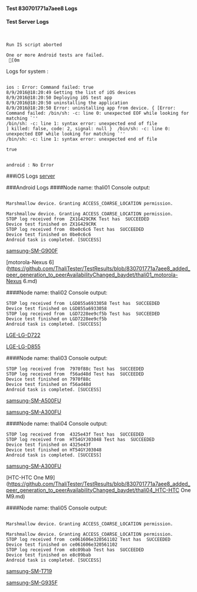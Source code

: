 #### Test 830701771a7aee8 Logs

#### Test Server Logs
```

 
Run IS script aborted
 
One or more Android tests are failed.
 [0m

```


Logs for system : 
```

ios : Error: Command failed: true
8/9/2016@18:20:49 Getting the list of iOS devices 
8/9/2016@18:20:50 Deploying iOS test app 
8/9/2016@18:20:50 uninstalling the application 
8/9/2016@18:20:50 Error: uninstalling app from device. { [Error: Command failed: /bin/sh: -c: line 0: unexpected EOF while looking for matching `''
/bin/sh: -c: line 1: syntax error: unexpected end of file
] killed: false, code: 2, signal: null }  /bin/sh: -c: line 0: unexpected EOF while looking for matching `''
/bin/sh: -c: line 1: syntax error: unexpected end of file
 
true


android : No Error
```
###iOS Logs
[server](https://github.com/ThaliTester/TestResults/blob/830701771a7aee8_added_peer_generation_to_peerAvailabilityChanged_baydet/iOS_server.md)




###Android Logs
####Node name: thali01
Console output:
```

Marshmallow device. Granting ACCESS_COARSE_LOCATION permission.

Marshmallow device. Granting ACCESS_COARSE_LOCATION permission.
STOP log received from  ZX1G429CRK Test has  SUCCEEDED
Device test finished on ZX1G429CRK 
STOP log received from  0be0c6c6 Test has  SUCCEEDED
Device test finished on 0be0c6c6 
Android task is completed. [SUCCESS]
```
[samsung-SM-G900F](https://github.com/ThaliTester/TestResults/blob/830701771a7aee8_added_peer_generation_to_peerAvailabilityChanged_baydet/thali01_samsung-SM-G900F.md)

[motorola-Nexus 6](https://github.com/ThaliTester/TestResults/blob/830701771a7aee8_added_peer_generation_to_peerAvailabilityChanged_baydet/thali01_motorola-Nexus 6.md)

####Node name: thali02
Console output:
```
STOP log received from  LGD855a6933058 Test has  SUCCEEDED
Device test finished on LGD855a6933058 
STOP log received from  LGD7228ee9cf5b Test has  SUCCEEDED
Device test finished on LGD7228ee9cf5b 
Android task is completed. [SUCCESS]
```
[LGE-LG-D722](https://github.com/ThaliTester/TestResults/blob/830701771a7aee8_added_peer_generation_to_peerAvailabilityChanged_baydet/thali02_LGE-LG-D722.md)

[LGE-LG-D855](https://github.com/ThaliTester/TestResults/blob/830701771a7aee8_added_peer_generation_to_peerAvailabilityChanged_baydet/thali02_LGE-LG-D855.md)

####Node name: thali03
Console output:
```
STOP log received from  7970f88c Test has  SUCCEEDED
STOP log received from  f56ad48d Test has  SUCCEEDED
Device test finished on 7970f88c 
Device test finished on f56ad48d 
Android task is completed. [SUCCESS]
```
[samsung-SM-A500FU](https://github.com/ThaliTester/TestResults/blob/830701771a7aee8_added_peer_generation_to_peerAvailabilityChanged_baydet/thali03_samsung-SM-A500FU.md)

[samsung-SM-A300FU](https://github.com/ThaliTester/TestResults/blob/830701771a7aee8_added_peer_generation_to_peerAvailabilityChanged_baydet/thali03_samsung-SM-A300FU.md)

####Node name: thali04
Console output:
```
STOP log received from  4325e43f Test has  SUCCEEDED
STOP log received from  HT54GYJ03048 Test has  SUCCEEDED
Device test finished on 4325e43f 
Device test finished on HT54GYJ03048 
Android task is completed. [SUCCESS]
```
[samsung-SM-A300FU](https://github.com/ThaliTester/TestResults/blob/830701771a7aee8_added_peer_generation_to_peerAvailabilityChanged_baydet/thali04_samsung-SM-A300FU.md)

[HTC-HTC One M9](https://github.com/ThaliTester/TestResults/blob/830701771a7aee8_added_peer_generation_to_peerAvailabilityChanged_baydet/thali04_HTC-HTC One M9.md)

####Node name: thali05
Console output:
```

Marshmallow device. Granting ACCESS_COARSE_LOCATION permission.

Marshmallow device. Granting ACCESS_COARSE_LOCATION permission.
STOP log received from  ce061606e320561102 Test has  SUCCEEDED
Device test finished on ce061606e320561102 
STOP log received from  e8c09bab Test has  SUCCEEDED
Device test finished on e8c09bab 
Android task is completed. [SUCCESS]
```
[samsung-SM-T719](https://github.com/ThaliTester/TestResults/blob/830701771a7aee8_added_peer_generation_to_peerAvailabilityChanged_baydet/thali05_samsung-SM-T719.md)

[samsung-SM-G935F](https://github.com/ThaliTester/TestResults/blob/830701771a7aee8_added_peer_generation_to_peerAvailabilityChanged_baydet/thali05_samsung-SM-G935F.md)


